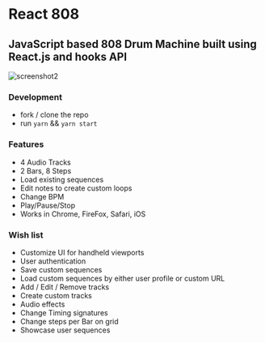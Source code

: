 # React 808

## JavaScript based 808 Drum Machine built using React.js and hooks API

![screenshot2](https://user-images.githubusercontent.com/92550158/143686101-75b28f44-a0a4-4b18-84af-c39965bd0f14.png)



### Development
* fork / clone the repo
* run `yarn` && `yarn start`

### Features
* 4 Audio Tracks
* 2 Bars, 8 Steps
* Load existing sequences
* Edit notes to create custom loops
* Change BPM
* Play/Pause/Stop
* Works in Chrome, FireFox, Safari, iOS

### Wish list
* Customize UI for handheld viewports
* User authentication
* Save custom sequences
* Load custom sequences by either user profile or custom URL
* Add / Edit / Remove tracks
* Create custom tracks
* Audio effects
* Change Timing signatures
* Change steps per Bar on grid
* Showcase user sequences

